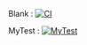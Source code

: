 Blank :
[![CI](https://github.com/klemaire/hello-world/actions/workflows/blank.yml/badge.svg)](https://github.com/klemaire/hello-world/actions/workflows/blank.yml)

MyTest : [![MyTest](https://github.com/klemaire/hello-world/actions/workflows/MyTest.yml/badge.svg)](https://github.com/klemaire/hello-world/actions/workflows/MyTest.yml)
